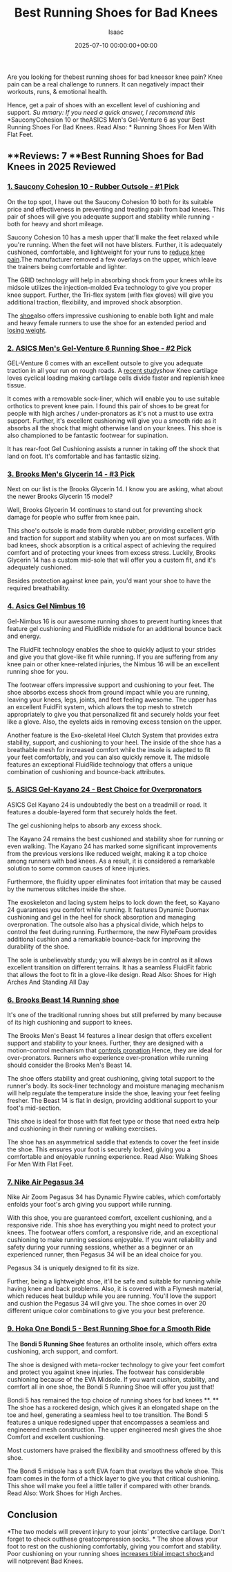 ﻿---
title: Best Running Shoes for Bad Knees
description: Are you looking for thebest running shoes for bad kneesor knee pain ? Knee pain can be a real challenge to runners. It can negatively impact their workouts,...
slug: /best-running-shoes-for-bad-knees/
date: 2025-07-10 00:00:00+00:00
lastmod: 2025-07-10 00:00:00+03:00
author: Isaac
categories:

- Guide
tags:

- guide

- shoe

- bad
layout: post
---

Are you looking for thebest running shoes for bad kneesor knee pain? Knee pain can be a real challenge to runners. It can negatively impact their workouts, runs, & emotional health.

Hence, get a pair of shoes with an excellent level of cushioning and support. *Su* *mmary: If you need a quick answer, I recommend this* *SauconyCohesion 10 or theASICS Men's Gel-Venture 6 as your Best Running Shoes For Bad Knees. Read Also: * Running Shoes For Men With Flat Feet.

##  **Reviews: 7 **Best Running Shoes for Bad Knees in 2025 Reviewed

###  [1. Saucony Cohesion 10 - Rubber Outsole - #1 Pick](https://www.amazon.com/dp/B01HOADVCW/?tag=p-policy-20)

On the top spot, I have out the Saucony Cohesion 10 both for its suitable price and effectiveness in preventing and treating pain from bad knees. This pair of shoes will give you adequate support and stability while running - both for heavy and short mileage.

Saucony Cohesion 10 has a mesh upper that'll make the feet relaxed while you're running. When the feet will not have blisters. Further, it is adequately cushioned, comfortable, and lightweight for your runs to [reduce knee pain](https://www.ncbi.nlm.nih.gov/pmc/articles/PMC3408027/).The manufacturer removed a few overlays on the upper, which leave the trainers being comfortable and lighter.

The GRID technology will help in absorbing shock from your knees while its midsole utilizes the injection-molded Eva technology to give you proper knee support. Further, the Tri-flex system (with flex gloves) will give you additional traction, flexibility, and improved shock absorption.

The [shoe](https://pestpolicy.com/best-cushioned-running-shoes-for-bad-knees/)also offers impressive cushioning to enable both light and male and heavy female runners to use the shoe for an extended period and [losing weight](https://pestpolicy.com/how-to-exercise-with-[bad](https://pestpolicy.com/how-to-exercise-with-bad-knees-to-lose-weight/)-knees-to-lose-weight/).

###  [2. ASICS Men's Gel-Venture 6 Running Shoe - #2 Pick](https://www.amazon.com/dp/B0725BSK2P/?tag=p-policy-20)

GEL-Venture 6 comes with an excellent outsole to give you adequate traction in all your run on rough roads. A [recent study](http://www.ncbi.nlm.nih.gov/pubmed/23377837)show Knee cartilage loves cyclical loading making cartilage cells divide faster and replenish knee tissue.

It comes with a removable sock-liner, which will enable you to use suitable orthotics to prevent knee pain. I found this pair of shoes to be great for people with high arches / under-pronators as it's not a must to use extra support. Further, it's excellent cushioning will give you a smooth ride as it absorbs all the shock that might otherwise land on your knees. This shoe is also championed to be fantastic footwear for supination.

It has rear-foot Gel Cushioning assists a runner in taking off the shock that land on foot. It's comfortable and has fantastic sizing.

###  [3. Brooks Men's Glycerin 14 - #3 Pick](https://www.amazon.com/dp/B017MZ9UHO/?tag=p-policy-20)

Next on our list is the Brooks Glycerin 14. I know you are asking, what about the newer Brooks Glycerin 15 model?

Well, Brooks Glycerin 14 continues to stand out for preventing shock damage for people who suffer from knee pain.

This shoe's outsole is made from durable rubber, providing excellent grip and traction for support and stability when you are on most surfaces. With bad knees, shock absorption is a critical aspect of achieving the required comfort and of protecting your knees from excess stress. Luckily, Brooks Glycerin 14 has a custom mid-sole that will offer you a custom fit, and it's adequately cushioned.

Besides protection against knee pain, you'd want your shoe to have the required breathability.

###  [4. Asics Gel Nimbus 16](https://www.amazon.com/dp/B00ES82ZYO/?tag=p-policy-20)

Gel-Nimbus 16 is our awesome running shoes to prevent hurting knees that feature gel cushioning and FluidRide midsole for an additional bounce back and energy.

The FluidFit technology enables the shoe to quickly adjust to your strides and give you that glove-like fit while running. If you are suffering from any knee pain or other knee-related injuries, the Nimbus 16 will be an excellent running shoe for you.

The footwear offers impressive support and cushioning to your feet. The shoe absorbs excess shock from ground impact while you are running, leaving your knees, legs, joints, and feet feeling awesome. The upper has an excellent FuidFit system, which allows the top mesh to stretch appropriately to give you that personalized fit and securely holds your feet like a glove. Also, the eyelets aids in removing excess tension on the upper.

Another feature is the Exo-skeletal Heel Clutch System that provides extra stability, support, and cushioning to your heel. The inside of the shoe has a breathable mesh for increased comfort while the insole is adapted to fit your feet comfortably, and you can also quickly remove it. The midsole features an exceptional FluidRide technology that offers a unique combination of cushioning and bounce-back attributes.

###  [5. ASICS Gel-Kayano 24 - Best Choice for Overpronators](https://www.amazon.com/dp/B071J8R19Y/?tag=p-policy-20)

ASICS Gel Kayano 24 is undoubtedly the best on a treadmill or road. It features a double-layered form that securely holds the feet.

The gel cushioning helps to absorb any excess shock.

The Kayano 24 remains the best cushioned and stability shoe for running or even walking. The Kayano 24 has marked some significant improvements from the previous versions like reduced weight, making it a top choice among runners with bad knees. As a result, it is considered a remarkable solution to some common causes of knee injuries.

Furthermore, the fluidity upper eliminates foot irritation that may be caused by the numerous stitches inside the shoe.

The exoskeleton and lacing system helps to lock down the feet, so Kayano 24 guarantees you comfort while running. It features Dynamic Duomax cushioning and gel in the heel for shock absorption and managing overpronation. The outsole also has a physical divide, which helps to control the feet during running. Furthermore, the new FlyteFoam provides additional cushion and a remarkable bounce-back for improving the durability of the shoe.

The sole is unbelievably sturdy; you will always be in control as it allows excellent transition on different terrains. It has a seamless FluidFit fabric that allows the foot to fit in a glove-like design. Read Also: Shoes for High Arches And Standing All Day

###  [6. Brooks Beast 14 Running shoe](https://www.amazon.com/dp/B00QHEOCX4/?tag=p-policy-20)

It's one of the traditional running shoes but still preferred by many because of its high cushioning and support to knees.

The Brooks Men's Beast 14 features a linear design that offers excellent support and stability to your knees. Further, they are designed with a motion-control mechanism that [cont](https://www.ncbi.nlm.nih.gov/pubmed/18759313/)[rols pronation](https://www.ncbi.nlm.nih.gov/pubmed/18759313/).Hence, they are ideal for over-pronators. Runners who experience over-pronation while running should consider the Brooks Men's Beast 14.

The shoe offers stability and great cushioning, giving total support to the runner's body. Its sock-liner technology and moisture managing mechanism will help regulate the temperature inside the shoe, leaving your feet feeling fresher. The Beast 14 is flat in design, providing additional support to your foot's mid-section.

This shoe is ideal for those with flat feet type or those that need extra help and cushioning in their running or walking exercises.

The shoe has an asymmetrical saddle that extends to cover the feet inside the shoe. This ensures your foot is securely locked, giving you a comfortable and enjoyable running experience. Read Also: Walking Shoes For Men With Flat Feet.

###  [7. Nike Air Pegasus 34](https://www.amazon.com/dp/B07H381H27/?tag=p-policy-20)

Nike Air Zoom Pegasus 34 has Dynamic Flywire cables, which comfortably enfolds your foot's arch giving you support while running.

With this shoe, you are guaranteed comfort, excellent cushioning, and a responsive ride. This shoe has everything you might need to protect your knees. The footwear offers comfort, a responsive ride, and an exceptional cushioning to make running sessions enjoyable. If you want reliability and safety during your running sessions, whether as a beginner or an experienced runner, then Pegasus 34 will be an ideal choice for you.

Pegasus 34 is uniquely designed to fit its size.

Further, being a lightweight shoe, it'll be safe and suitable for running while having knee and back problems. Also, it is covered with a Flymesh material, which reduces heat buildup while you are running. You'll love the support and cushion the Pegasus 34 will give you. The shoe comes in over 20 different unique color combinations to give you your best preference.

###  [9. Hoka One Bondi 5 - Best Running Shoe for a Smooth Ride](https://www.amazon.com/dp/B078XMRD8Z/?tag=p-policy-20)

The **Bondi 5 Running Shoe** features an ortholite insole, which offers extra cushioning, arch support, and comfort.

The shoe is designed with meta-rocker technology to give your feet comfort and protect you against knee injuries. The footwear has considerable cushioning because of the EVA Midsole. If you want cushion, stability, and comfort all in one shoe, the Bondi 5 Running Shoe will offer you just that!

Bondi 5 has remained the top choice of running shoes for bad knees **. ** The shoe has a rockered design, which gives it an elongated shape on the toe and heel, generating a seamless heel to toe transition. The Bondi 5 features a unique redesigned upper that encompasses a seamless and engineered mesh construction. The upper engineered mesh gives the shoe Comfort and excellent cushioning.

Most customers have praised the flexibility and smoothness offered by this shoe.

The Bondi 5 midsole has a soft EVA foam that overlays the whole shoe. This foam comes in the form of a thick layer to give you that critical cushioning. This shoe will make you feel a little taller if compared with other brands. Read Also: Work Shoes for High Arches.

##  Conclusion

*The two models will prevent injury to your joints' protective cartilage. Don't forget to check outthese greatcompression socks. * The shoe allows your foot to rest on the cushioning comfortably, giving you comfort and stability. Poor cushioning on your running shoes [increases tibial impact shock](https://pdfs.semanticscholar.org/9004/7498db68661201d8cd302f83d0d078613d35.pdf)and will notprevent Bad Knees.
